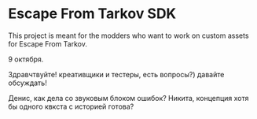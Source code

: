 
# Escape From Tarkov SDK

This project is meant for the modders who want to work on custom assets for Escape From Tarkov.

9 октября.

Здравчтвуйте! креативщики и тестеры, есть вопросы?) давайте обсуждать!





Денис, как дела со звуковым блоком ошибок? Никита, концепция хотя бы одного квкста с историей готова?
